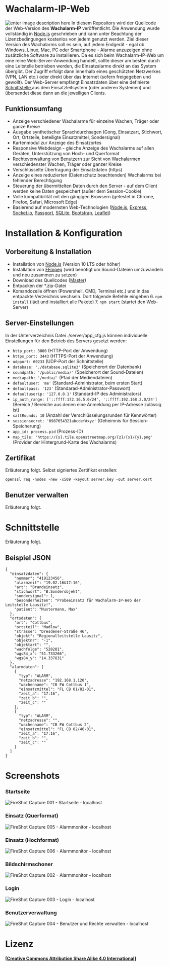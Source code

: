 # Wachalarm-IP-Web
![enter image description here](https://user-images.githubusercontent.com/19272095/54090568-cbbe6d00-4375-11e9-937e-ae2a6cd9ea7a.jpg)
In diesem Repository wird der Quellcode der Web-Version des **Wachalarm-IP** veröffentlicht. Die Anwendung wurde vollständig in [Node.js](https://nodejs.org/) geschrieben und kann unter Beachtung der Lizenzbedingungen kostenlos von jedem genutzt werden. 
Ziel dieser Version des Wachalarms soll es sein, auf jedem Endgerät - egal ob Windows, Linux, Mac, PC oder Smartphone - Alarme anzuzeigen ohne zusätzliche Software zu installieren. Da es sich beim Wachalarm-IP-Web um eine reine Web-Server-Anwendung handelt, sollte dieser am besten durch eine Leitstelle betrieben werden, die Einsatzalarme direkt an das System übergibt. Der Zugriff erfolgt dann innerhalb eines geschützten Netzwerkes (VPN, LAN etc.) oder direkt über das Internet (sofern freigegeben und gewollt).
Der Web-Server empfängt Einsatzdaten über eine definierte [Schnittstelle
](#schnittstelle) aus dem Einsatzleitsystem (oder anderen Systemen) und übersendet diese dann  an die jeweiligen Clients.
## Funktionsumfang
 - Anzeige verschiedener Wachalarme für einzelne Wachen, Träger oder ganze Kreise
 - Ausgabe synthetischer Sprachdurchsagen (Gong, Einsatzart, Stichwort, Ort, Ortsteile, beteiligte Einsatzmittel, Sondersignal)
 - Kartenmodul zur Anzeige des Einsatzortes
 - Responsive Webdesign - gleiche Anzeige des Wachalarms auf allen Geräten, Unterstützung von Hoch- und Querformat
 - Rechteverwaltung von Benutzern zur Sicht von Wachalarmen verschiedenster Wachen, Träger oder ganzer Kreise
 - Verschlüsselte Übertragung der Einsatzdaten (https)
 - Anzeige eines reduzierten (Datenschutz beachtenden) Wachalarms bei fehlender Berechtigung
 - Steuerung der übermittelten Daten durch den Server - auf dem Client werden keine Daten gespeichert (außer dem Session-Cookie)
 - Volle kompatibilität mit den gängigen Browsern (getestet in Chrome, Firefox, Safari, Microsoft Edge)
 - Basierend auf modernsten Web-Technologien ([Node.js](https://nodejs.org/), [Express](https://expressjs.com/de/), [Socket.io](https://socket.io/), [Passport](http://www.passportjs.org/), [SQLite](https://www.sqlite.org/), [Bootstrap](https://getbootstrap.com/), [Leaflet](https://leafletjs.com/))
# Installation & Konfiguration
## Vorbereitung & Installation
 - Installation von [Node.js](https://nodejs.org/) (Version 10 LTS oder höher)
 - Installation von [FFmpeg](https://www.ffmpeg.org/) (wird benötigt um Sound-Dateien umzuwandeln und neu zusammen zu setzen)
 - Download des Quellcodes ([Master](https://github.com/Robert-112/Wachalarm-IP-Web/archive/master.zip))
 - Entpacken der *.zip-Datei
 - Komandozeile öffnen (Powershell, CMD, Terminal etc.) und in das entpackte Verzeichnis wechseln. Dort folgende Befehle eingeben
	 6. `npm install` (lädt und installiert alle Pakete)
	 7. `npm start` (startet den Web-Server)
## Server-Einstellungen
In der  Unterverzeichnis Datei ./server/app_cfg.js können individuelle Einstellungen für den Betrieb des Servers gesetzt werden:
 - `http_port: 3000` (HTTP-Port der Anwendung)
 - `https_port: 3443` (HTTPS-Port der Anwendung)
 - `udpport: 60233` (UDP-Port der Schnittstelle)
 - `database: './database.sqlite3'` (Speicherort der Datenbank)
 - `soundpath: '/public/media/'` (Speicherort der Sound-Dateien)
 - `mediapath: '/media/'` (Pfad der Mediendateien)
 - `defaultuser: 'me'` (Standard-Administrator, beim ersten Start)
 - `defaultpass: '123'` (Standarad-Administrator-Passwort)
 - `defaultuserip: '127.0.0.1'` (Standard-IP des Administrators)
 - `ip_auth_range: ['::ffff:172.16.5.0/24', '::ffff:192.168.2.0/24']` (Bereich / Bereiche aus denen eine Anmeldung per IP-Adresse zulässig ist)
 - `saltRounds: 10` (Anzahl der Verschlüsselungsrunden für Kennwörter)
 - `sessionsecret: '0987654321abcdef#xyz'` (Geheimnis für Session-Speicherung)
 - `app_id: process.pid` (Prozess-ID)
 - `map_tile: 'https://{s}.tile.openstreetmap.org/{z}/{x}/{y}.png'` (Provider der Hintergrund-Karte des Wachalarms)
## Zertifikat
Erläuterung folgt.
Selbst signiertes Zertifikat erstellen:

    openssl req -nodes -new -x509 -keyout server.key -out server.cert

## Benutzer verwalten
Erläuterung folgt.
# Schnittstelle
Erläuterung folgt.
## Beispiel JSON
    {
      "einsatzdaten": {
        "nummer": "419123456",
        "alarmzeit": "19.02.16&17:16",
        "art": "Brandeinsatz",
        "stichwort": "B:Sonderobjekt",
        "sondersignal": 1,
        "besonderheiten": "Probeeinsatz für Wachalarm-IP-Web der Leitstelle Lausitz!",
        "patient": "Mustermann, Max"
      },
      "ortsdaten": {
        "ort": "Cottbus",
        "ortsteil": "Madlow",
        "strasse": "Dresdener-Straße 46",
        "objekt": "Regionalleitstelle Lausitz",
        "objektnr": "-1",
        "objektart": "",
        "wachfolge": "520201",
        "wgs84_x": "51.733266",
        "wgs84_y": "14.337831"
      },
      "alarmdaten": [
        {
          "typ": "ALARM",
          "netzadresse": "192.168.1.120",
          "wachenname": "CB FW Cottbus 1",
          "einsatzmittel": "FL CB 01/82-01",
          "zeit_a": "17:16",
          "zeit_b": "",
          "zeit_c": ""
        },
        {
          "typ": "ALARM",
          "netzadresse": "",
          "wachenname": "CB FW Cottbus 2",
          "einsatzmittel": "FL CB 02/46-01",
          "zeit_a": "17:16",
          "zeit_b": "",
          "zeit_c": ""
        }
      ]
    }
# Screenshots
### Startseite
![FireShot Capture 001 - Startseite - localhost](https://user-images.githubusercontent.com/19272095/54091416-0b8a5200-4380-11e9-8ecd-9125e033a5e3.png)
### Einsatz (Querformat)
![FireShot Capture 005 - Alarmmonitor - localhost](https://user-images.githubusercontent.com/19272095/54091420-0c22e880-4380-11e9-8fbd-a047d9fae63e.png)
### Einsatz (Hochformat)
![FireShot Capture 006 - Alarmmonitor - localhost](https://user-images.githubusercontent.com/19272095/54091415-0b8a5200-4380-11e9-800b-e34ad99eeae5.png)
### Bildschirmschoner
![FireShot Capture 002 - Alarmmonitor - localhost](https://user-images.githubusercontent.com/19272095/54091417-0b8a5200-4380-11e9-8775-e64f089c92e9.png)
### Login
![FireShot Capture 003 - Login - localhost](https://user-images.githubusercontent.com/19272095/54091418-0c22e880-4380-11e9-8657-5011db2435df.png)
### Benutzerverwaltung
![FireShot Capture 004 - Benutzer und Rechte verwalten - localhost](https://user-images.githubusercontent.com/19272095/54091419-0c22e880-4380-11e9-8677-b7f9db1a422d.png)
# Lizenz
#### [\[Creative Commons Attribution Share Alike 4.0 International\]](https://github.com/Robert-112/Wachalarm-IP-Web/blob/master/LICENSE.md)
